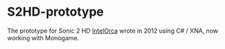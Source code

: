 # S2HD-prototype
The prototype for Sonic 2 HD [IntelOrca](https://github.com/IntelOrca) wrote in 2012 using C# / XNA, now working with Monogame.
